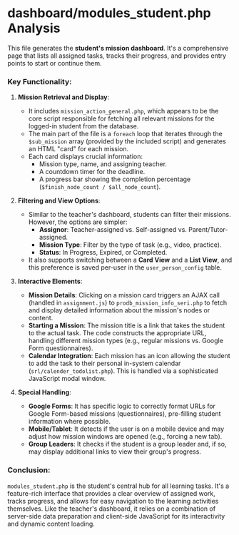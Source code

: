 # dashboard/modules_student.php Analysis

This file generates the **student's mission dashboard**. It's a comprehensive page that lists all assigned tasks, tracks their progress, and provides entry points to start or continue them.

### Key Functionality:

1.  **Mission Retrieval and Display**:
    *   It includes `mission_action_general.php`, which appears to be the core script responsible for fetching all relevant missions for the logged-in student from the database.
    *   The main part of the file is a `foreach` loop that iterates through the `$sub_mission` array (provided by the included script) and generates an HTML "card" for each mission.
    *   Each card displays crucial information:
        *   Mission type, name, and assigning teacher.
        *   A countdown timer for the deadline.
        *   A progress bar showing the completion percentage (`$finish_node_count / $all_node_count`).

2.  **Filtering and View Options**:
    *   Similar to the teacher's dashboard, students can filter their missions. However, the options are simpler:
        *   **Assignor**: Teacher-assigned vs. Self-assigned vs. Parent/Tutor-assigned.
        *   **Mission Type**: Filter by the type of task (e.g., video, practice).
        *   **Status**: In Progress, Expired, or Completed.
    *   It also supports switching between a **Card View** and a **List View**, and this preference is saved per-user in the `user_person_config` table.

3.  **Interactive Elements**:
    *   **Mission Details**: Clicking on a mission card triggers an AJAX call (handled in `assignment.js`) to `prodb_mission_info_seri.php` to fetch and display detailed information about the mission's nodes or content.
    *   **Starting a Mission**: The mission title is a link that takes the student to the actual task. The code constructs the appropriate URL, handling different mission types (e.g., regular missions vs. Google Form questionnaires).
    *   **Calendar Integration**: Each mission has an icon allowing the student to add the task to their personal in-system calendar (`srl/calender_todolist.php`). This is handled via a sophisticated JavaScript modal window.

4.  **Special Handling**:
    *   **Google Forms**: It has specific logic to correctly format URLs for Google Form-based missions (questionnaires), pre-filling student information where possible.
    *   **Mobile/Tablet**: It detects if the user is on a mobile device and may adjust how mission windows are opened (e.g., forcing a new tab).
    *   **Group Leaders**: It checks if the student is a group leader and, if so, may display additional links to view their group's progress.

### Conclusion:

`modules_student.php` is the student's central hub for all learning tasks. It's a feature-rich interface that provides a clear overview of assigned work, tracks progress, and allows for easy navigation to the learning activities themselves. Like the teacher's dashboard, it relies on a combination of server-side data preparation and client-side JavaScript for its interactivity and dynamic content loading.
